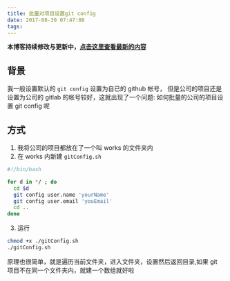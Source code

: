 ```yaml
---
title: 批量对项目设置git config
date: 2017-08-30 07:47:08
tags:
---
```


**本博客持续修改与更新中，[点击这里查看最新的内容](http://aizigao.xyz//)**

## 背景

我一般设置默认的 `git config` 设置为自已的 github 帐号， 但是公司的项目还是设置为公司的 gitlab 的帐号较好，这就出现了一个问题: 如何批量的公司的项目设置 git config 呢

## 方式

1. 我将公司的项目都放在了一个叫 works 的文件夹内
2. 在 works 内新建 `gitConfig.sh`

```sh
#!/bin/bash

for d in */ ; do
  cd $d
  git config user.name 'yourName'
  git config user.email 'youEmail'
  cd ..
done

```

3. 运行

```sh
chmod +x ./gitConfig.sh
./gitConfig.sh
```

原理也很简单，就是遍历当前文件夹，进入文件夹，设置然后返回目录,如果 git 项目不在同一个文件夹内，就建一个数组就好啦
